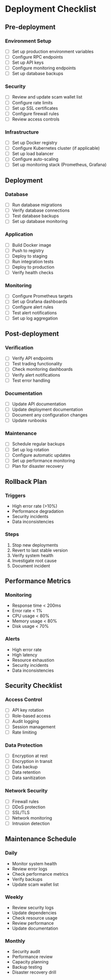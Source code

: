 # Deployment Checklist

## Pre-deployment

### Environment Setup
- [ ] Set up production environment variables
- [ ] Configure RPC endpoints
- [ ] Set up API keys
- [ ] Configure monitoring endpoints
- [ ] Set up database backups

### Security
- [ ] Review and update scam wallet list
- [ ] Configure rate limits
- [ ] Set up SSL certificates
- [ ] Configure firewall rules
- [ ] Review access controls

### Infrastructure
- [ ] Set up Docker registry
- [ ] Configure Kubernetes cluster (if applicable)
- [ ] Set up load balancer
- [ ] Configure auto-scaling
- [ ] Set up monitoring stack (Prometheus, Grafana)

## Deployment

### Database
- [ ] Run database migrations
- [ ] Verify database connections
- [ ] Test database backups
- [ ] Set up database monitoring

### Application
- [ ] Build Docker image
- [ ] Push to registry
- [ ] Deploy to staging
- [ ] Run integration tests
- [ ] Deploy to production
- [ ] Verify health checks

### Monitoring
- [ ] Configure Prometheus targets
- [ ] Set up Grafana dashboards
- [ ] Configure alert rules
- [ ] Test alert notifications
- [ ] Set up log aggregation

## Post-deployment

### Verification
- [ ] Verify API endpoints
- [ ] Test trading functionality
- [ ] Check monitoring dashboards
- [ ] Verify alert notifications
- [ ] Test error handling

### Documentation
- [ ] Update API documentation
- [ ] Update deployment documentation
- [ ] Document any configuration changes
- [ ] Update runbooks

### Maintenance
- [ ] Schedule regular backups
- [ ] Set up log rotation
- [ ] Configure automatic updates
- [ ] Set up performance monitoring
- [ ] Plan for disaster recovery

## Rollback Plan

### Triggers
- High error rate (>10%)
- Performance degradation
- Security incidents
- Data inconsistencies

### Steps
1. Stop new deployments
2. Revert to last stable version
3. Verify system health
4. Investigate root cause
5. Document incident

## Performance Metrics

### Monitoring
- Response time < 200ms
- Error rate < 1%
- CPU usage < 80%
- Memory usage < 80%
- Disk usage < 70%

### Alerts
- High error rate
- High latency
- Resource exhaustion
- Security incidents
- Data inconsistencies

## Security Checklist

### Access Control
- [ ] API key rotation
- [ ] Role-based access
- [ ] Audit logging
- [ ] Session management
- [ ] Rate limiting

### Data Protection
- [ ] Encryption at rest
- [ ] Encryption in transit
- [ ] Data backup
- [ ] Data retention
- [ ] Data sanitization

### Network Security
- [ ] Firewall rules
- [ ] DDoS protection
- [ ] SSL/TLS
- [ ] Network monitoring
- [ ] Intrusion detection

## Maintenance Schedule

### Daily
- Monitor system health
- Review error logs
- Check performance metrics
- Verify backups
- Update scam wallet list

### Weekly
- Review security logs
- Update dependencies
- Check resource usage
- Review performance
- Update documentation

### Monthly
- Security audit
- Performance review
- Capacity planning
- Backup testing
- Disaster recovery drill 